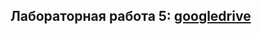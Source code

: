 ## Лабораторная работа 5: [googledrive](https://drive.google.com/file/d/16DY9af-zlE52IdzCz811WD427W2eQzJG/view?usp=sharing)